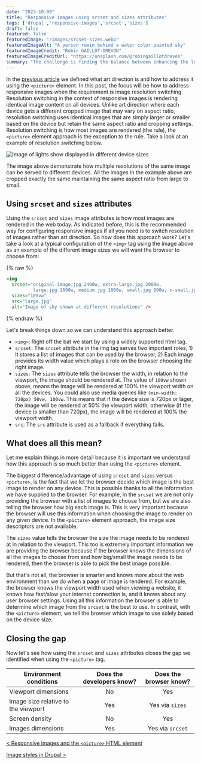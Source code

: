 ```yaml
---
date: "2023-10-09"
title: "Responsive images using srcset and sizes attributes"
tags: ['drupal','responsive-images','srcset','sizes']
draft: false
featured: false
featuredImage: "/images/srcset-sizes.webp"
featuredImageAlt: "A person rowin behind a water color painted sky"
featuredImageCredit: "Robin GAILLOT-DREVON"
featuredImageCreditUrl: "https://unsplash.com/@robingaillotdrevon"
summary: "The challenge is finding the balance between enhancing the look of your website through the use of images without sacrificing the performance of your website."
---
```

In the [previous article](../responsive-images-and-the-picture-html-element) we defined what art direction is and how to address it using the `<picture>` element.  In this post, the focus will be how to address responsive images when the requirement is image resolution switching.  Resolution switching in the context of responsive images is rendering identical image content on all devices.  Unlike art direction where each device gets a different cropped image that may vary on aspect ratio, resolution switching uses identical images that are simply larger or smaller based on the device but retain the same aspect ratio and cropping settings.  Resolution switching is how most images are rendered (the rule), the `<picture>` element approach is the exception to the rule. Take a look at an example of resolution switching below.

<div class="body-image">

<img src="/images/res-switching.webp" alt="Image of lights show displayed in different device sizes">

</div>

The image above demonstrate how multiple resolutions of the same image can be served to different devices.  All the images in the example above are cropped exactly the same maintaining the same aspect ratio from large to small.

## Using `srcset` and `sizes` attributes

Using the `srcset` and `sizes` image attributes is how most images are rendered in the web today.  As indicated before, this is the recommended way for configuring responsive images if all you need is to switch resolution of images rather than art direction.  So how does this approach work?  Let's take a look at a typical configuration of the `<img>` tag using the image above as an example of the different image sizes we will want the browser to choose from:

{% raw %}

```html
<img
  srcset="original-image.jpg 2400w, extra-large.jpg 2000w,
          large.jpg 1600w, medium.jpg 1080w, small.jpg 800w, x-small.jpg 500w"
  sizes="100vw"
  src="large.jpg"
  alt="Image of sky shown at different resolutions" />
```

{% endraw %}

Let's break things down so we can understand this approach better.

- `<img>`: Right off the bat we start by using a widely supported html tag.
- `srcset`: The `srcset` attribute in the img tag serves two important roles, 1) It stores a list of images that can be used by the browser, 2) Each image provides its width value which plays a role on the browser choosing the right image.
- `sizes`: The `sizes` attribute tells the browser the width, in relation to the viewport, the image should be rendered at.  The value of `100vw` shown above, means the image will be rendered at 100% the viewport width on all the devices. You could also use media queries like `(min-width: 720px) 50vw, 100vw`.  This means that if the device size is 720px or lager, the image will be rendered at 50% the viewport width, otherwise (if the device is smaller than 720px), the image will be rendered at 100% the viewport width.
- `src`: The `src` attribute is used as a fallback if everything fails.

## What does all this mean?

Let me explain things in more detail because it is important we understand how this approach is so much better than using the `<picture>` element.

The biggest difference/advantage of using `srcset` and `sizes` versus `<picture>`, is the fact that we let the browser decide which image is the best image to render on any device.  This is possible thanks to all the information we have supplied to the browser.  For example, in the `srcset` we are not only providing the browser with a list of images to choose from, but we are also telling the browser how big each image is.  This is very important because the browser will use this information when choosing the image to render on any given device.  In the `<picture>` element approach, the image size descriptors are not available.

The `sizes` value tells the browser the size the image needs to be rendered at in relation to the viewport.  This too is extremely important information we are providing the browser because if the browser knows the dimensions of all the images to choose from and how big/small the image needs to be rendered, then the browser is able to pick the best image possible.

But that's not all, the browser is smarter and knows more about the web environment than we do when a page or image is rendered. For example, the browser knows the viewport width used when viewing a website, it knows how fast/slow your internet connection is, and it knows about any user browser settings.  Using all this information the browser is able to determine which image from the `srcset` is the best to use.  In contrast, with the `<picture>` element, we tell the browser which image to use solely based on the device size.

## Closing the gap

Now let's see how using the `srcset` and `sizes` attributes closes the gap we identified when using the `<picture>` tag.

| Environment conditions                  |Does the developers know? |Does the browser know? |
| --------------------------------------- | :----: | :----: |
| Viewport dimensions                     | No     | Yes              |
| Image size relative to the viewport     | Yes    | Yes via `sizes`  |
| Screen density                          | No     | Yes              |
| Images dimensions                       | Yes    | Yes via `srcset` |


<div class="post-pager">

[< Responsive images and the `<picture>` HTML element](../responsive-images-and-the-picture-html-element)

[Image styles in Drupal >](../image-styles-in-drupal)

</div>

